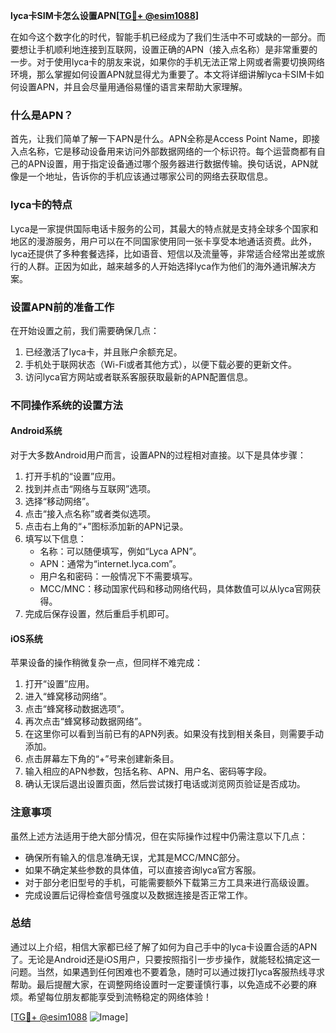 **lyca卡SIM卡怎么设置APN[[TG💪+ @esim1088](https://t.me/s/esim1088)]**

在如今这个数字化的时代，智能手机已经成为了我们生活中不可或缺的一部分。而要想让手机顺利地连接到互联网，设置正确的APN（接入点名称）是非常重要的一步。对于使用lyca卡的朋友来说，如果你的手机无法正常上网或者需要切换网络环境，那么掌握如何设置APN就显得尤为重要了。本文将详细讲解lyca卡SIM卡如何设置APN，并且会尽量用通俗易懂的语言来帮助大家理解。

### 什么是APN？

首先，让我们简单了解一下APN是什么。APN全称是Access Point Name，即接入点名称，它是移动设备用来访问外部数据网络的一个标识符。每个运营商都有自己的APN设置，用于指定设备通过哪个服务器进行数据传输。换句话说，APN就像是一个地址，告诉你的手机应该通过哪家公司的网络去获取信息。

### lyca卡的特点

Lyca是一家提供国际电话卡服务的公司，其最大的特点就是支持全球多个国家和地区的漫游服务，用户可以在不同国家使用同一张卡享受本地通话资费。此外，lyca还提供了多种套餐选择，比如语音、短信以及流量等，非常适合经常出差或旅行的人群。正因为如此，越来越多的人开始选择lyca作为他们的海外通讯解决方案。

### 设置APN前的准备工作

在开始设置之前，我们需要确保几点：
1. 已经激活了lyca卡，并且账户余额充足。
2. 手机处于联网状态（Wi-Fi或者其他方式），以便下载必要的更新文件。
3. 访问lyca官方网站或者联系客服获取最新的APN配置信息。

### 不同操作系统的设置方法

#### Android系统

对于大多数Android用户而言，设置APN的过程相对直接。以下是具体步骤：

1. 打开手机的“设置”应用。
2. 找到并点击“网络与互联网”选项。
3. 选择“移动网络”。
4. 点击“接入点名称”或者类似选项。
5. 点击右上角的“+”图标添加新的APN记录。
6. 填写以下信息：
   - 名称：可以随便填写，例如“Lyca APN”。
   - APN：通常为“internet.lyca.com”。
   - 用户名和密码：一般情况下不需要填写。
   - MCC/MNC：移动国家代码和移动网络代码，具体数值可以从lyca官网获得。
7. 完成后保存设置，然后重启手机即可。

#### iOS系统

苹果设备的操作稍微复杂一点，但同样不难完成：

1. 打开“设置”应用。
2. 进入“蜂窝移动网络”。
3. 点击“蜂窝移动数据选项”。
4. 再次点击“蜂窝移动数据网络”。
5. 在这里你可以看到当前已有的APN列表。如果没有找到相关条目，则需要手动添加。
6. 点击屏幕左下角的“+”号来创建新条目。
7. 输入相应的APN参数，包括名称、APN、用户名、密码等字段。
8. 确认无误后退出设置页面，然后尝试拨打电话或浏览网页验证是否成功。

### 注意事项

虽然上述方法适用于绝大部分情况，但在实际操作过程中仍需注意以下几点：
- 确保所有输入的信息准确无误，尤其是MCC/MNC部分。
- 如果不确定某些参数的具体值，可以直接咨询lyca官方客服。
- 对于部分老旧型号的手机，可能需要额外下载第三方工具来进行高级设置。
- 完成设置后记得检查信号强度以及数据连接是否正常工作。

### 总结

通过以上介绍，相信大家都已经了解了如何为自己手中的lyca卡设置合适的APN了。无论是Android还是iOS用户，只要按照指引一步步操作，就能轻松搞定这一问题。当然，如果遇到任何困难也不要着急，随时可以通过拨打lyca客服热线寻求帮助。最后提醒大家，在调整网络设置时一定要谨慎行事，以免造成不必要的麻烦。希望每位朋友都能享受到流畅稳定的网络体验！

[[TG💪+ @esim1088](https://t.me/s/esim1088) ![Image](https://i.postimg.cc/4NQfJmqS/Snipaste-2025-05-13-00-14-12.png)]